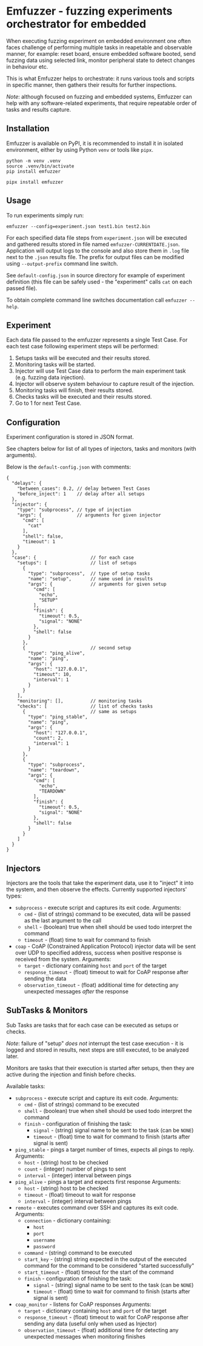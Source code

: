 Emfuzzer - fuzzing experiments orchestrator for embedded
============================================================

When executing fuzzing experiment on embedded environment
one often faces challenge of performing multiple tasks in
reapetable and observable manner, for example: reset board,
ensure embedded software booted, send fuzzing data using
selected link, monitor peripheral state to detect changes
in behaviour etc.

This is what Emfuzzer helps to orchestrate: it runs various
tools and scripts in specific manner, then gathers their
results for further inspections.

_Note_: although focused on fuzzing and embedded systems,
Emfuzzer can help with any software-related experiments,
that require repeatable order of tasks and results capture.


Installation
------------------------------------------------------------
Emfuzzer is available on PyPI, it is recommended to install
it in isolated environment, either by using Python `venv` or
tools like `pipx`.

``` shell
python -m venv .venv
source .venv/bin/activate
pip install emfuzzer
```

``` shell
pipx install emfuzzer
```

Usage
------------------------------------------------------------
To run experiments simply run:

``` shell
emfuzzer --config=experiment.json test1.bin test2.bin
```

For each specified data file steps from `experiment.json`
will be executed and gathered results stored in file named
`emfuzzer-CURRENTDATE.json`. Application will output logs
to the console and also store them in `.log` file next to
the `.json` results file. The prefix for output files can
be modified using `--output-prefix` command line switch.

See `default-config.json` in source directory for example
of experiment definition (this file can be safely used -
the "experiment" calls `cat` on each passed file).

To obtain complete command line switches documentation call
`emfuzzer --help`.


Experiment
------------------------------------------------------------
Each data file passed to the emfuzzer represents a single
Test Case. For each test case following experiment steps
will be performed:

 1. Setups tasks will be executed and their results stored.
 2. Monitoring tasks will be started.
 3. Injector will use Test Case data to perform the main
    experiment task (e.g. fuzzing data injection).
 4. Injector will observe system behaviour to capture
    result of the injection.
 5. Monitoring tasks will finish, their results stored.
 6. Checks tasks will be executed and their results stored.
 7. Go to 1 for next Test Case.

Configuration
------------------------------------------------------------
Experiment configuration is stored in JSON format.

See chapters below for list of all types of injectors, tasks
and monitors (with arguments).

Below is the `default-config.json` with comments:
``` json-with-comments
{
  "delays": {
    "between_cases": 0.2, // delay between Test Cases
    "before_inject": 1    // delay after all setups
  },
  "injector": {
    "type": "subprocess", // type of injection
    "args": {             // arguments for given injector
      "cmd": [
        "cat"
      ],
      "shell": false,
      "timeout": 1
    }
  },
  "case": {                    // for each case
    "setups": [                // list of setups
      {
        "type": "subprocess",  // type of setup tasks
        "name": "setup",       // name used in results
        "args": {              // arguments for given setup
          "cmd": [
            "echo",
            "SETUP"
          ],
          "finish": {
            "timeout": 0.5,
            "signal": "NONE"
          },
          "shell": false
        }
      },
      {                        // second setup
        "type": "ping_alive",
        "name": "ping",
        "args": {
          "host": "127.0.0.1",
          "timeout": 10,
          "interval": 1
        }
      }
    ],
    "monitoring": [],          // monitoring tasks
    "checks": [                // list of checks tasks
      {                        // same as setups
        "type": "ping_stable",
        "name": "ping",
        "args": {
          "host": "127.0.0.1",
          "count": 2,
          "interval": 1
        }
      },
      {
        "type": "subprocess",
        "name": "teardown",
        "args": {
          "cmd": [
            "echo",
            "TEARDOWN"
          ],
          "finish": {
            "timeout": 0.5,
            "signal": "NONE"
          },
          "shell": false
        }
      }
    ]
  }
}
```


Injectors
------------------------------------------------------------
Injectors are the tools that take the experiment data,
use it to "inject" it into the system, and then observe the
effects. Currently supported injectors' types:

 * `subprocess` - execute script and captures its exit code.
   Arguments:
    - `cmd` - (list of strings) command to be executed, data
      will be passed as the last argument to the call
    - `shell` - (boolean) true when shell should be used todo
      interpret the command
    - `timeout` - (float) time to wait for command to finish
 * `coap` - CoAP (Constrained Application Protocol) injector
   data will be sent over UDP to specified address, success
   when positive response is received from the system.
   Arguments:
    - `target` - dictionary containing `host` and `port` of
      the target
    - `response_timeout` - (float) timeout to wait for CoAP
      response after sending the data
    - `observation_timeout` - (float) additional time for
      detecting any unexpected messages _after_ the response

SubTasks & Monitors
------------------------------------------------------------
Sub Tasks are tasks that for each case can be executed as
setups or checks.

_Note_: failure of "setup" _does not_ interrupt the test
case execution - it is logged and stored in results, next
steps are still executed, to be analyzed later.

Monitors are tasks that their execution is started after
setups, then they are active during the injection and
finish before checks.

Available tasks:
 * `subprocess` - execute script and capture its exit code.
   Arguments:
    - `cmd` - (list of strings) command to be executed
    - `shell` - (boolean) true when shell should be used todo
      interpret the command
    - `finish` - configuration of finishing the task:
      - `signal` - (string) signal name to be sent to the
        task (can be `NONE`)
      - `timeout` - (float) time to wait for command to
        finish (starts after signal is sent)
 * `ping_stable` - pings a target number of times, expects
   all pings to reply.
   Arguments:
     - `host` - (string) host to be checked
     - `count` - (integer) number of pings to sent
     - `interval` - (integer) interval between pings
 * `ping_alive` - pings a target and expects first response
   Arguments:
     - `host` - (string) host to be checked
     - `timeout` - (float) timeout to wait for response
     - `interval` - (integer) interval between pings
 * `remote` - executes command over SSH and captures its
   exit code.
   Arguments:
     - `connection` - dictionary containing:
       - `host`
       - `port`
       - `username`
       - `password`
     - `command` - (string) command to be executed
     - `start_key` - (string) string expected in the output
       of the executed command for the command to be considered
       "started successfully"
     - `start_timeout` - (float) timeout for the start of
       the command
    - `finish` - configuration of finishing the task:
      - `signal` - (string) signal name to be sent to the
        task (can be `NONE`)
      - `timeout` - (float) time to wait for command to
        finish (starts after signal is sent)
 * `coap_monitor` - listens for CoAP responses
   Arguments:
    - `target` - dictionary containing `host` and `port` of
      the target
    - `response_timeout` - (float) timeout to wait for CoAP
      response after sending any data
      (useful only when used as Injector)
    - `observation_timeout` - (float) additional time for
      detecting any unexpected messages when monitoring
      finishes
